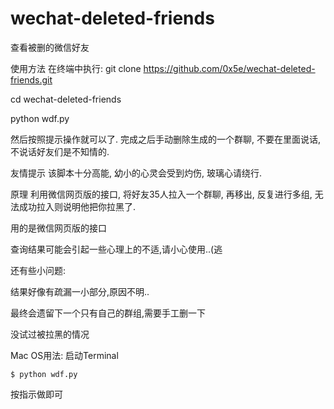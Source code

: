 # wechat-deleted-friends
查看被删的微信好友

使用方法
在终端中执行:
git  clone  https://github.com/0x5e/wechat-deleted-friends.git

cd  wechat-deleted-friends

python  wdf.py

然后按照提示操作就可以了.
完成之后手动删除生成的一个群聊, 不要在里面说话, 不说话好友们是不知情的. 

友情提示
该脚本十分高能, 幼小的心灵会受到灼伤, 玻璃心请绕行.

原理
利用微信网页版的接口, 将好友35人拉入一个群聊, 再移出, 反复进行多组, 无法成功拉入则说明他把你拉黑了. 

用的是微信网页版的接口

查询结果可能会引起一些心理上的不适,请小心使用..(逃

还有些小问题:

结果好像有疏漏一小部分,原因不明..

最终会遗留下一个只有自己的群组,需要手工删一下

没试过被拉黑的情况

Mac OS用法:
启动Terminal

`$ python wdf.py`

按指示做即可
